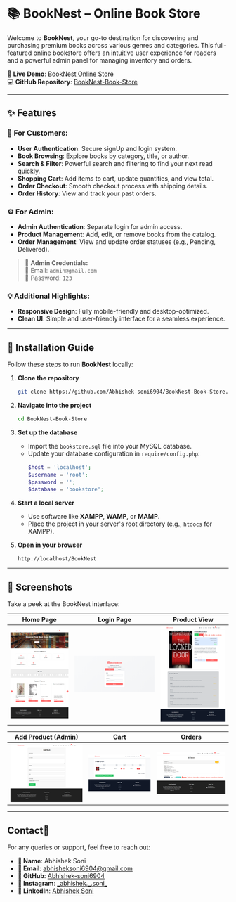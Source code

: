 # 📚 BookNest – Online Book Store

Welcome to **BookNest**, your go-to destination for discovering and purchasing premium books across various genres and categories. This full-featured online bookstore offers an intuitive user experience for readers and a powerful admin panel for managing inventory and orders.

🔗 **Live Demo**: [BookNest Online Store](https://booknest.devbyabhishek.infinityfreeapp.com/)  
💻 **GitHub Repository**: [BookNest-Book-Store](https://github.com/Abhishek-soni6904/BookNest-Book-Store)

---

## ✨ Features

### 🛒 For Customers:
- **User Authentication**: Secure signUp and login system.
- **Book Browsing**: Explore books by category, title, or author.
- **Search & Filter**: Powerful search and filtering to find your next read quickly.
- **Shopping Cart**: Add items to cart, update quantities, and view total.
- **Order Checkout**: Smooth checkout process with shipping details.
- **Order History**: View and track your past orders.

### ⚙️ For Admin:
- **Admin Authentication**: Separate login for admin access.
- **Product Management**: Add, edit, or remove books from the catalog.
- **Order Management**: View and update order statuses (e.g., Pending, Delivered).

> 🔐 **Admin Credentials:**  
> 📧 Email: `admin@gmail.com`  
> 🔑 Password: `123`

### 💡 Additional Highlights:
- **Responsive Design**: Fully mobile-friendly and desktop-optimized.
- **Clean UI**: Simple and user-friendly interface for a seamless experience.

---

## 🚀 Installation Guide

Follow these steps to run **BookNest** locally:

1. **Clone the repository**
   ```bash
   git clone https://github.com/Abhishek-soni6904/BookNest-Book-Store.git
   ```

2. **Navigate into the project**
   ```bash
   cd BookNest-Book-Store
   ```

3. **Set up the database**
   - Import the `bookstore.sql` file into your MySQL database.
   - Update your database configuration in `require/config.php`:
     ```php
     $host = 'localhost';
     $username = 'root';
     $password = '';
     $database = 'bookstore';
     ```

4. **Start a local server**
   - Use software like **XAMPP**, **WAMP**, or **MAMP**.
   - Place the project in your server's root directory (e.g., `htdocs` for XAMPP).

5. **Open in your browser**
   ```
   http://localhost/BookNest
   ```
---
## 📸 Screenshots

Take a peek at the BookNest interface:

| Home Page | Login Page | Product View |
|-----------|------------|---------------|
| ![](Assets/screenshots/index.png) | ![](Assets/screenshots/login.png) | ![](Assets/screenshots/viewProduct.png) |

| Add Product (Admin) | Cart | Orders |
|---------------------|------|----------------|
| ![](Assets/screenshots/addProduct.png) | ![](Assets/screenshots/cart.png) | ![](Assets/screenshots/orders.png) |

---
## Contact📩
For any queries or support, feel free to reach out:
- **👤 Name**: Abhishek Soni
- **📧 Email**: abhisheksoni6904@gmail.com
- **🔗 GitHub**: [Abhishek-soni6904](https://github.com/Abhishek-soni6904)
- **📸 Instagram**: [\_abhishek.\_\.soni\_](https://www.instagram.com/_abhishek._.soni_/)
- **💼 LinkedIn**: [Abhishek Soni](https://www.linkedin.com/in/abhishek-soni-662028331/)
